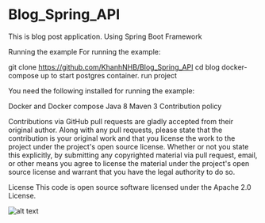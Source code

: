 # Blog_Spring_API
This is blog post application. Using Spring Boot Framework

Running the example For running the example:

git clone https://github.com/KhanhNHB/Blog_Spring_API cd blog docker-compose up to start postgres container. run project

You need the following installed for running the example:

Docker and Docker compose Java 8 Maven 3 Contribution policy

Contributions via GitHub pull requests are gladly accepted from their original author. Along with any pull requests, please state that the contribution is your original work and that you license the work to the project under the project's open source license. Whether or not you state this explicitly, by submitting any copyrighted material via pull request, email, or other means you agree to license the material under the project's open source license and warrant that you have the legal authority to do so.

License This code is open source software licensed under the Apache 2.0 License.


![alt text](https://spring.io/images/spring-logo-9146a4d3298760c2e7e49595184e1975.svg)
